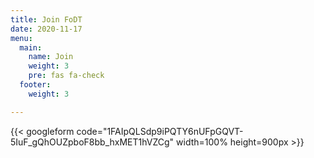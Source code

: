 ```yaml
---
title: Join FoDT
date: 2020-11-17
menu:
  main:
    name: Join
    weight: 3
    pre: fas fa-check
  footer:
    weight: 3

---
```

{{< googleform code="1FAIpQLSdp9iPQTY6nUFpGQVT-5IuF_gQhOUZpboF8bb_hxMET1hVZCg" width=100% height=900px >}}